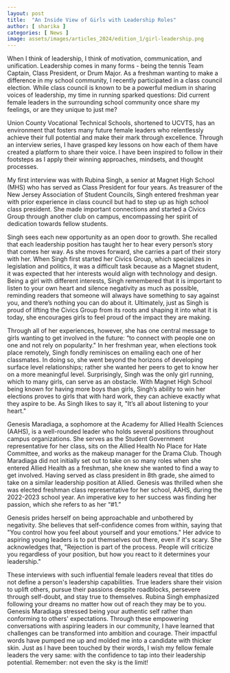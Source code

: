 ```yaml
---
layout: post
title:  "An Inside View of Girls with Leadership Roles"
author: [ sharika ]
categories: [ News ]
image: assets/images/articles_2024/edition_1/girl-leadership.png
---
```

When I think of leadership, I think of motivation, communication, and unification. Leadership comes in many forms - being the tennis Team Captain, Class President, or Drum Major. As a freshman wanting to make a difference in my school community, I recently participated in a class council election. While class council is known to be a powerful medium in sharing voices of leadership, my time in running sparked questions: Did current female leaders in the surrounding school community once share my feelings, or are they unique to just me?

Union County Vocational Technical Schools, shortened to UCVTS, has an environment that fosters many future female leaders who relentlessly achieve their full potential and make their mark through excellence. Through an interview series, I have grasped key lessons on how each of them have created a platform to share their voice. I have been inspired to follow in their footsteps as I apply their winning approaches, mindsets, and thought processes. 

My first interview was with Rubina Singh, a senior at Magnet High School (MHS) who has served as Class President for four years. As treasurer of the New Jersey Association of Student Councils, Singh entered freshman year with prior experience in class council but had to step up as high school class president. She made important connections and started a Civics Group through another club on campus, encompassing her spirit of dedication towards fellow students. 

Singh sees each new opportunity as an open door to growth. She recalled that each leadership position has taught her to hear every person’s story that comes her way. As she moves forward, she carries a part of their story with her. 
When Singh first started her Civics Group, which specializes in legislation and politics, it was a difficult task because as a Magnet student, it was expected that her interests would align with technology and design. Being a girl with different interests, Singh remembered that it is important to listen to your own heart and silence negativity as much as possible, reminding readers that someone will always have something to say against you, and there’s nothing you can do about it. Ultimately, just as Singh is proud of lifting the Civics Group from its roots and shaping it into what it is today, she encourages girls to feel proud of the impact they are making.

Through all of her experiences, however, she has one central message to girls wanting to get involved in the future: “to connect with people one on one and not rely on popularity." In her freshman year, when elections took place remotely, Singh fondly reminisces on emailing each one of her classmates. In doing so, she went beyond the horizons of developing surface level relationships; rather she wanted her peers to get to know her on a more meaningful level. 
Surprisingly, Singh was the only girl running, which to many girls, can serve as an obstacle. With Magnet High School being known for having more boys than girls, Singh’s ability to win her elections proves to girls that with hard work, they can achieve exactly what they aspire to be. As Singh likes to say it, "It’s all about listening to your heart."

Genesis Maradiaga, a sophomore at the Academy for Allied Health Sciences (AAHS), is a well-rounded leader who holds several positions throughout campus organizations. She serves as the Student Government representative for her class, sits on the Allied Health No Place for Hate Committee, and works as the makeup manager for the Drama Club. Though Maradiaga did not initially set out to take on so many roles when she entered Allied Health as a freshman, she knew she wanted to find a way to get involved. Having served as class president in 8th grade, she aimed to take on a similar leadership position at Allied. Genesis was thrilled when she was elected freshman class representative for her school, AAHS, during the 2022-2023 school year.  An imperative key to her success was finding her passion, which she refers to as her “#1.” 

Genesis prides herself on being approachable and unbothered by negativity. She believes that self-confidence comes from within, saying that "You control how you feel about yourself and your emotions." Her advice to aspiring young leaders is to put themselves out there, even if it's scary. She acknowledges that, "Rejection is part of the process. People will criticize you regardless of your position, but how you react to it determines your leadership."

These interviews with such influential female leaders reveal that titles do not define a person's leadership capabilities. True leaders share their vision to uplift others, pursue their passions despite roadblocks, persevere through self-doubt, and stay true to themselves. Rubina Singh emphasized following your dreams no matter how out of reach they may be to you. Genesis Maradiaga stressed being your authentic self rather than conforming to others' expectations. Through these empowering conversations with aspiring leaders in our community, I have learned that challenges can be transformed into ambition and courage. Their impactful words have pumped me up and molded me into a candidate with thicker skin. Just as I have been touched by their words, I wish my fellow female leaders the very same: with the confidence to tap into their leadership potential. Remember: not even the sky is the limit!
